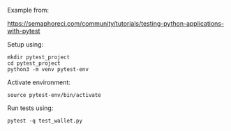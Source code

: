 Example from: 

https://semaphoreci.com/community/tutorials/testing-python-applications-with-pytest

Setup using:
```
mkdir pytest_project
cd pytest_project
python3 -m venv pytest-env
```
Activate environment:
```
source pytest-env/bin/activate
```

Run tests using:

```
pytest -q test_wallet.py
```